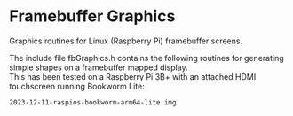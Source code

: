 # Framebuffer Graphics
Graphics routines for Linux (Raspberry Pi) framebuffer screens.

The include file fbGraphics.h contains the following routines for generating simple shapes on a framebuffer mapped display.  
This has been tested on a Raspberry Pi 3B+ with an attached HDMI touchscreen running Bookworm Lite:  
~~~
2023-12-11-raspios-bookworm-arm64-lite.img
~~~


